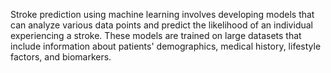 Stroke prediction using machine learning involves developing models that can analyze various data points and predict the likelihood of an individual experiencing a stroke. These models are trained on large datasets that include information about patients' demographics, medical history, lifestyle factors, and biomarkers.
